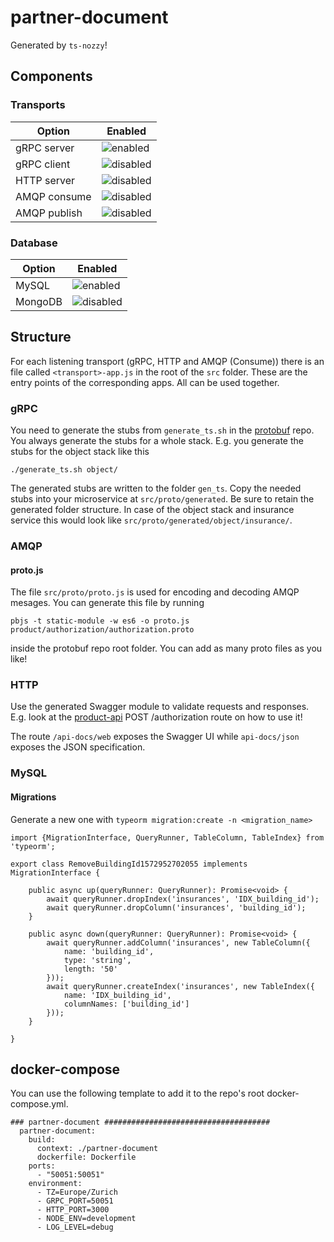 # partner-document

Generated by `ts-nozzy`!

## Components

### Transports
| **Option** | **Enabled** |
|---|---|
| gRPC server | ![enabled](https://img.icons8.com/color/24/000000/checked.png) |
| gRPC client | ![disabled](https://img.icons8.com/color/24/000000/close-window.png) |
| HTTP server | ![disabled](https://img.icons8.com/color/24/000000/close-window.png) |
| AMQP consume | ![disabled](https://img.icons8.com/color/24/000000/close-window.png) |
| AMQP publish | ![disabled](https://img.icons8.com/color/24/000000/close-window.png) |





### Database
| **Option** | **Enabled** |
|---|---|
| MySQL | ![enabled](https://img.icons8.com/color/24/000000/checked.png) |
| MongoDB | ![disabled](https://img.icons8.com/color/24/000000/close-window.png) |

## Structure
For each listening transport (gRPC, HTTP and AMQP (Consume)) there is an file called `<transport>-app.js` in the root
of the `src` folder. These are the entry points of the corresponding apps. All can be used together.

### gRPC
You need to generate the stubs from `generate_ts.sh` in the
[protobuf](https://bitbucket.org/jdbergmann/protobuf/src/master/) repo. You always generate the stubs for a whole stack.
E.g. you generate the stubs for the object stack like this

```
./generate_ts.sh object/
```

The generated stubs are written to the folder `gen_ts`. Copy the needed stubs into your microservice at
`src/proto/generated`. Be sure to retain the generated folder structure. In case of the object stack and insurance
service this would look like `src/proto/generated/object/insurance/`.

### AMQP
#### proto.js
The file `src/proto/proto.js` is used for encoding and decoding AMQP mesages. You can generate this file by running

```
pbjs -t static-module -w es6 -o proto.js product/authorization/authorization.proto
```

inside the protobuf repo root folder. You can add as many proto files as you like!

### HTTP
Use the generated Swagger module to validate requests and responses. E.g. look at the
[product-api](https://bitbucket.org/jdbergmann/product/src/develop/api/src/routes/web.js) POST /authorization route on
how to use it!

The route `/api-docs/web` exposes the Swagger UI while `api-docs/json` exposes the JSON specification.

### MySQL
#### Migrations
Generate a new one with `typeorm migration:create -n <migration_name>`
```
import {MigrationInterface, QueryRunner, TableColumn, TableIndex} from 'typeorm';

export class RemoveBuildingId1572952702055 implements MigrationInterface {

    public async up(queryRunner: QueryRunner): Promise<void> {
        await queryRunner.dropIndex('insurances', 'IDX_building_id');
        await queryRunner.dropColumn('insurances', 'building_id');
    }

    public async down(queryRunner: QueryRunner): Promise<void> {
        await queryRunner.addColumn('insurances', new TableColumn({
            name: 'building_id',
            type: 'string',
            length: '50'
        }));
        await queryRunner.createIndex('insurances', new TableIndex({
            name: 'IDX_building_id',
            columnNames: ['building_id']
        }));
    }

}
```

## docker-compose
You can use the following template to add it to the repo's root docker-compose.yml.

```
### partner-document #####################################
  partner-document:
    build:
      context: ./partner-document
      dockerfile: Dockerfile
    ports:
      - "50051:50051"
    environment:
      - TZ=Europe/Zurich
      - GRPC_PORT=50051
      - HTTP_PORT=3000
      - NODE_ENV=development
      - LOG_LEVEL=debug
```
